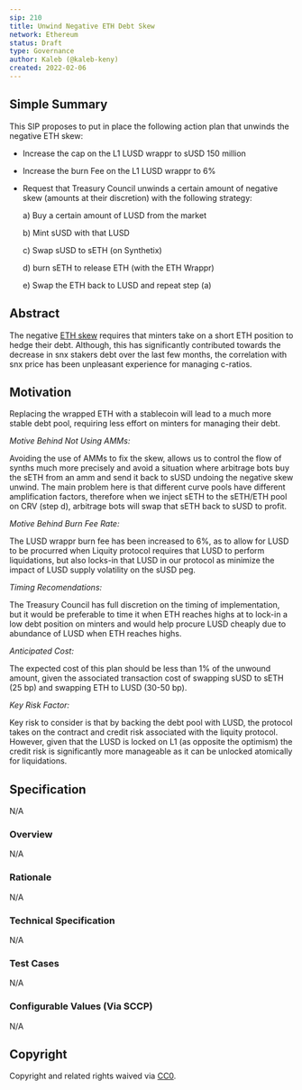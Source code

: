 ```yaml
---
sip: 210
title: Unwind Negative ETH Debt Skew
network: Ethereum
status: Draft
type: Governance
author: Kaleb (@kaleb-keny)
created: 2022-02-06
---
```


<!--You can leave these HTML comments in your merged SIP and delete the visible duplicate text guides, they will not appear and may be helpful to refer to if you edit it again. This is the suggested template for new SIPs. Note that an SIP number will be assigned by an editor. When opening a pull request to submit your SIP, please use an abbreviated title in the filename, `sip-draft_title_abbrev.md`. The title should be 44 characters or less.-->

## Simple Summary

<!--"If you can't explain it simply, you don't understand it well enough." Simply describe the outcome the proposed changes intends to achieve. This should be non-technical and accessible to a casual community member.-->

This SIP proposes to put in place the following action plan that unwinds the negative ETH skew:
- Increase the cap on the L1 LUSD wrappr to sUSD 150 million
- Increase the burn Fee on the L1 LUSD wrappr to 6%
- Request that Treasury Council unwinds a certain amount of negative skew (amounts at their discretion) with the following strategy:
 
  a) Buy a certain amount of LUSD from the market
  
  b) Mint sUSD with that LUSD
  
  c) Swap sUSD to sETH (on Synthetix)
  
  d) burn sETH to release ETH (with the ETH Wrappr)
  
  e) Swap the ETH back to LUSD and repeat step (a)

## Abstract

<!--A short (~200 word) description of the proposed change, the abstract should clearly describe the proposed change. This is what *will* be done if the SIP is implemented, not *why* it should be done or *how* it will be done. If the SIP proposes deploying a new contract, write, "we propose to deploy a new contract that will do x".-->

The negative [ETH skew](https://ibb.co/q79XwP4) requires that minters take on a short ETH position to hedge their debt. Although, this has significantly contributed towards the decrease in snx stakers debt over the last few months, the correlation with snx price has been unpleasant experience for managing c-ratios. 

## Motivation

<!--This is the problem statement. This is the *why* of the SIP. It should clearly explain *why* the current state of the protocol is inadequate.  It is critical that you explain *why* the change is needed, if the SIP proposes changing how something is calculated, you must address *why* the current calculation is innaccurate or wrong. This is not the place to describe how the SIP will address the issue!-->

Replacing the wrapped ETH with a stablecoin will lead to a much more stable debt pool, requiring less effort on minters for managing their debt.

*Motive Behind Not Using AMMs:*

 Avoiding the use of AMMs to fix the skew, allows us to control the flow of synths much more precisely and avoid a situation where arbitrage bots buy the sETH from an amm and send it back to sUSD undoing the negative skew unwind. The main problem here is that different curve pools have different amplification factors, therefore when we inject sETH to the sETH/ETH pool on CRV (step d), arbitrage bots will swap that sETH back to sUSD to profit.

*Motive Behind Burn Fee Rate:*

The LUSD wrappr burn fee has been increased to 6%, as to allow for LUSD to be procurred when Liquity protocol requires that LUSD to perform liquidations, but also locks-in that LUSD in our protocol as minimize the impact of LUSD supply volatility on the sUSD peg.

*Timing Recomendations:*

The Treasury Council has full discretion on the timing of implementation, but it would be preferable to time it when ETH reaches highs at to lock-in a low debt position on minters and would help procure LUSD cheaply due to abundance of LUSD when ETH reaches highs.

*Anticipated Cost:*

The expected cost of this plan should be less than 1% of the unwound amount, given the associated transaction cost of swapping sUSD to sETH (25 bp) and swapping ETH to LUSD (30-50 bp).

*Key Risk Factor:*

Key risk to consider is that by backing the debt pool with LUSD, the protocol takes on the contract and credit risk associated with the liquity protocol. However, given that the LUSD is locked on L1 (as opposite the optimism) the credit risk is significantly more manageable as it can be unlocked atomically for liquidations.

## Specification

<!--The specification should describe the syntax and semantics of any new feature, there are five sections
1. Overview
2. Rationale
3. Technical Specification
4. Test Cases
5. Configurable Values
-->
N/A

### Overview

<!--This is a high level overview of *how* the SIP will solve the problem. The overview should clearly describe how the new feature will be implemented.-->
N/A

### Rationale

<!--This is where you explain the reasoning behind how you propose to solve the problem. Why did you propose to implement the change in this way, what were the considerations and trade-offs. The rationale fleshes out what motivated the design and why particular design decisions were made. It should describe alternate designs that were considered and related work. The rationale may also provide evidence of consensus within the community, and should discuss important objections or concerns raised during discussion.-->
N/A

### Technical Specification

<!--The technical specification should outline the public API of the changes proposed. That is, changes to any of the interfaces Synthetix currently exposes or the creations of new ones.-->

N/A

### Test Cases

<!--Test cases for an implementation are mandatory for SIPs but can be included with the implementation..-->

N/A

### Configurable Values (Via SCCP)

<!--Please list all values configurable via SCCP under this implementation.-->

N/A

## Copyright

Copyright and related rights waived via [CC0](https://creativecommons.org/publicdomain/zero/1.0/).
